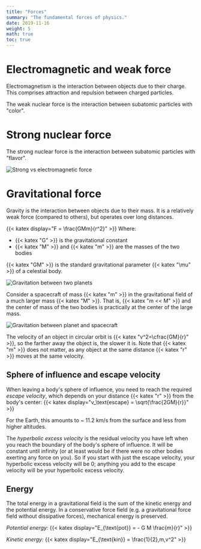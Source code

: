 ```yaml
---
title: "Forces"
summary: "The fundamental forces of physics."
date: 2019-11-16
weight: 5
math: true
toc: true
---
```


# Electromagnetic and weak force

Electromagnetism is the interaction between objects due to their charge. This comprises attraction and repulsion between charged particles.

The weak nuclear force is the interaction between subatomic particles with "color".

# Strong nuclear force

The strong nuclear force is the interaction between subatomic particles with "flavor".

![Strong vs electromagnetic force](/images/docs/strong-vs-coulomb.png)

# Gravitational force

Gravity is the interaction between objects due to their mass. It is a relatively weak force (compared to others), but operates over long distances.

{{< katex display="F = \frac{GMm}{r^2}" >}}
Where:

* {{< katex "G" >}} is the gravitational constant
* {{< katex "M" >}} and {{< katex "m" >}} are the masses of the two bodies

{{< katex "GM" >}} is the standard gravitational parameter {{< katex "\mu" >}} of a celestial body.

![Gravitation between two planets](/images/docs/gravity1.png)

Consider a spacecraft of mass {{< katex "m" >}} in the gravitational field of a much larger mass {{< katex "M" >}}. That is, {{< katex "m << M" >}} and the center of mass of the two bodies is practically at the center of the large mass.

![Gravitation between planet and spacecraft](/images/docs/gravity2.png)

The velocity of an object in circular orbit is {{< katex "v^2=\cfrac{GM}{r}" >}}, so the farther away the object is, the slower it is. Note that {{< katex "m" >}} does not matter, as any object at the same distance {{< katex "r" >}} moves at the same velocity.

## Sphere of influence and escape velocity

When leaving a body's sphere of influence, you need to reach the required _escape velocity_, which depends on your distance {{< katex "r" >}} from the body's center:
{{< katex display="v_\text{escape} = \sqrt{\frac{2GM}{r}}" >}}

For the Earth, this amounts to ~ 11.2 km/s from the surface and less from higher altitudes.

The _hyperbolic excess velocity_ is the residual velocity you have left when you reach the boundary of the body's sphere of influence. It will be constant until infinity (or at least would be if there were no other bodies exerting any force on you). So if you start with just the escape velocity, your hyperbolic excess velocity will be 0; anything you add to the escape velocity will be your hyperbolic excess velocity.

## Energy

The total energy in a gravitational field is the sum of the kinetic energy and the potential energy. In a conservative force field (e.g. a gravitational force field without dissipative forces), mechanical energy is preserved.

_Potential energy:_
{{< katex display="E_{\text{pot}} = - G M \frac{m}{r}" >}}

_Kinetic energy:_
{{< katex display="E_{\text{kin}} = \frac{1}{2}\,m\,v^2" >}}
